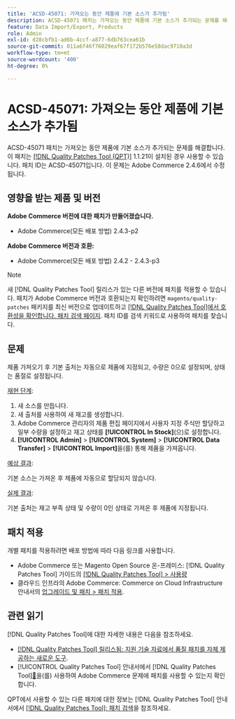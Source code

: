 ```yaml
---
title: 'ACSD-45071: 가져오는 동안 제품에 기본 소스가 추가됨'
description: ACSD-45071 패치는 가져오는 동안 제품에 기본 소스가 추가되는 문제를 해결합니다. 이 패치는 [[!DNL Quality Patches Tool (QPT)]](https://experienceleague.adobe.com/en/docs/commerce-operations/tools/quality-patches-tool/quality-patches-tool-to-self-serve-quality-patches) 1.1.21이 설치된 경우에 사용할 수 있습니다. 패치 ID는 ACSD-45071입니다. 이 문제는 Adobe Commerce 2.4.6에서 수정됩니다.
feature: Data Import/Export, Products
role: Admin
exl-id: d28cbfb1-ad6b-4ccf-a877-6db763cea61b
source-git-commit: 011a6f46f76029eaf67f172b576e58dac9710a3d
workflow-type: tm+mt
source-wordcount: '400'
ht-degree: 0%

---
```


# ACSD-45071: 가져오는 동안 제품에 기본 소스가 추가됨

ACSD-45071 패치는 가져오는 동안 제품에 기본 소스가 추가되는 문제를 해결합니다. 이 패치는 [[!DNL Quality Patches Tool (QPT)]](https://experienceleague.adobe.com/en/docs/commerce-operations/tools/quality-patches-tool/quality-patches-tool-to-self-serve-quality-patches) 1.1.21이 설치된 경우 사용할 수 있습니다. 패치 ID는 ACSD-45071입니다. 이 문제는 Adobe Commerce 2.4.6에서 수정됩니다.

## 영향을 받는 제품 및 버전

**Adobe Commerce 버전에 대한 패치가 만들어졌습니다.**

* Adobe Commerce(모든 배포 방법) 2.4.3-p2

**Adobe Commerce 버전과 호환:**

* Adobe Commerce(모든 배포 방법) 2.4.2 - 2.4.3-p3

>[!NOTE]
>
>새 [!DNL Quality Patches Tool] 릴리스가 있는 다른 버전에 패치를 적용할 수 있습니다. 패치가 Adobe Commerce 버전과 호환되는지 확인하려면 `magento/quality-patches` 패키지를 최신 버전으로 업데이트하고 [[!DNL Quality Patches Tool]에서 호환성을 확인합니다. 패치 검색 페이지](https://experienceleague.adobe.com/tools/commerce-quality-patches/index.html). 패치 ID를 검색 키워드로 사용하여 패치를 찾습니다.

## 문제

제품 가져오기 후 기본 출처는 자동으로 제품에 지정되고, 수량은 0으로 설정되며, 상태는 품절로 설정됩니다.

<u>재현 단계</u>:

1. 새 소스를 만듭니다.
1. 새 출처를 사용하여 새 재고를 생성합니다.
1. Adobe Commerce 관리자의 제품 편집 페이지에서 사용자 지정 주식만 할당하고 일부 수량을 설정하고 재고 상태를 **[!UICONTROL In Stock]**(으)로 설정합니다.
1. **[!UICONTROL Admin]** > **[!UICONTROL System]** > **[!UICONTROL Data Transfer]** > **[!UICONTROL Import]**&#x200B;을(를) 통해 제품을 가져옵니다.

<u>예상 결과</u>:

기본 소스는 가져온 후 제품에 자동으로 할당되지 않습니다.

<u>실제 결과</u>:

기본 출처는 재고 부족 상태 및 수량이 0인 상태로 가져온 후 제품에 지정됩니다.

## 패치 적용

개별 패치를 적용하려면 배포 방법에 따라 다음 링크를 사용합니다.

* Adobe Commerce 또는 Magento Open Source 온-프레미스: [!DNL Quality Patches Tool] 가이드의 [[!DNL Quality Patches Tool] > 사용량](/help/tools/quality-patches-tool/usage.md)
* 클라우드 인프라의 Adobe Commerce: Commerce on Cloud Infrastructure 안내서의 [업그레이드 및 패치 > 패치 적용](https://experienceleague.adobe.com/docs/commerce-cloud-service/user-guide/develop/upgrade/apply-patches.html).

## 관련 읽기

[!DNL Quality Patches Tool]에 대한 자세한 내용은 다음을 참조하세요.

* [[!DNL Quality Patches Tool] 릴리스됨: 지원 기술 자료에서 품질 패치를 자체 제공하는 새로운 도구](https://experienceleague.adobe.com/en/docs/commerce-operations/tools/quality-patches-tool/quality-patches-tool-to-self-serve-quality-patches).
* [!UICONTROL Quality Patches Tool] 안내서에서  [!DNL Quality Patches Tool][&#128279;](/help/tools/quality-patches-tool/patches-available-in-qpt/check-patch-for-magento-issue-with-magento-quality-patches.md)을(를) 사용하여 Adobe Commerce 문제에 패치를 사용할 수 있는지 확인합니다.


QPT에서 사용할 수 있는 다른 패치에 대한 정보는 [!DNL Quality Patches Tool] 안내서에서 [[!DNL Quality Patches Tool]: 패치 검색](https://experienceleague.adobe.com/tools/commerce-quality-patches/index.html)을 참조하세요.
